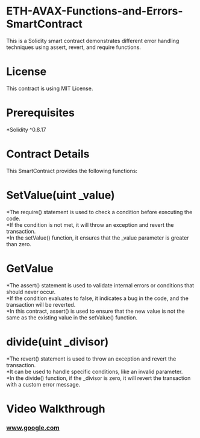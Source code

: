 # ETH-AVAX-Functions-and-Errors- SmartContract
This is a Solidity smart contract demonstrates different error handling techniques using assert, revert, and require functions.

# License
This contract is using MIT License.
# Prerequisites
*Solidity ^0.8.17

# Contract Details
This SmartContract provides the following functions:

# SetValue(uint _value)
*The require() statement is used to check a condition before executing the code.<br> *If the condition is not met, it will throw an exception and revert the transaction.<br> *In the setValue() function, it ensures that the _value parameter is greater than zero.

# GetValue
*The assert() statement is used to validate internal errors or conditions that should never occur.<br> *If the condition evaluates to false, it indicates a bug in the code, and the transaction will be reverted.<br> *In this contract, assert() is used to ensure that the new value is not the same as the existing value in the setValue() function.

# divide(uint _divisor)
*The revert() statement is used to throw an exception and revert the transaction.<br> *It can be used to handle specific conditions, like an invalid parameter.<br> *In the divide() function, if the _divisor is zero, it will revert the transaction with a custom error message.

# Video Walkthrough
### www.google.com
